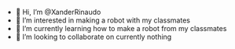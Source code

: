 - 👋 Hi, I’m @XanderRinaudo
- 👀 I’m interested in making a robot with my classmates
- 🌱 I’m currently learning how to make a robot from my classmates
- 💞️ I’m looking to collaborate on currently nothing

<!---
XanderRinaudo/XanderRinaudo is a ✨ special ✨ repository because its `README.md` (this file) appears on your GitHub profile.
You can click the Preview link to take a look at your changes.
--->
